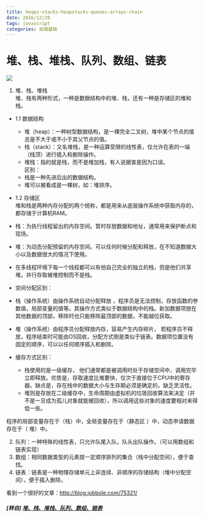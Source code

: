 ```yaml
---
title: heaps-stacks-heapstacks-queues-arrays-chain
date: 2016/12/28
tags: javascript
categories: 前端基础
---
```


# 堆、栈、堆栈、队列、数组、链表 #

![](https://mmbiz.qpic.cn/mmbiz_png/0vF1DtfHb3H4PUInw6f0J2wlASSfuk1j0zl0zXLbFv0DqibkGSTVr9qg6cgibXVo7VZVCtxfia16vJvBiaRSZFVPjw/0?wx_fmt=png)

1. 堆、栈、堆栈  
    堆、栈有两种形式，一种是数据结构中的堆、栈，还有一种是存储区的堆和栈。  
* 1.1 数据结构  
    * 堆（heap）：一种树型数据结构，是一棵完全二叉树，堆中某个节点的值总是不大于或不小于其父节点的值。  
    * 栈（stack）：又名堆栈，是一种运算受限的线性表，仅允许在表的一端（栈顶）进行插入和删除操作。  
    * 堆栈：指的就是栈，而不是堆加栈，有人说据查是因为口误。  
    区别：  
    * 栈是一种先进后出的数据结构。  
    * 堆可以被看成是一棵树，如：堆排序。  

* 1.2 存储区  
堆和栈是两种内存分配的两个统称，都是用来从底层操作系统中获取内存的，都存储于计算机RAM。  
* 栈：为执行线程留出的内存空间。暂时存放数据和地址，通常用来保护断点和现场。  
* 堆：为动态分配预留的内存空间。可以任何时候分配和释放，在不知道数据大小以及数据很大的情况下使用。  
* 在多线程环境下每一个线程都可以有他自己完全的独立的栈，但是他们共享堆。并行存取被堆控制而不是栈。  
* 空间分配区别：  
* 栈（操作系统）由操作系统自动分配释放 ，程序员是无法控制，存放函数的参数值，局部变量的值等。其操作方式类似于数据结构中的栈。新加数据项放在其他数据的顶部，移除时也只能移除最顶部的数据，不能越位获取。  
* 堆（操作系统）由程序员分配释放内存，容易产生内存碎片， 若程序员不释放，程序结束时可能由OS回收，分配方式倒是类似于链表。数据项位置没有固定的顺序，可以以任何顺序插入和删除。  
* 缓存方式区别：  
    * 栈使用的是一级缓存， 他们通常都是被调用时处于存储空间中，调用完毕立即释放。优势是，存取速度比堆要快，仅次于直接位于CPU中的寄存器。缺点是，存在栈中的数据大小与生存期必须是确定的，缺乏灵活性。  
    * 堆则是存放在二级缓存中，生命周期由虚拟机的垃圾回收算法来决定（并不是一旦成为孤儿对象就能被回收），所以调用这些对象的速度要相对来得低一些。  

程序的局部变量存在于（栈）中，全局变量存在于（静态区 ）中，动态申请数据存在于（ 堆）中。  

2. 队列：一种特殊的线性表，只允许队尾入队，队头出队操作。（可以用数组和链表实现）  
3. 数组：相同数据类型的元素按一定顺序排列的集合（栈中分配空间），便于查找。  
4. 链表：链表是一种物理存储单元上非连续、非顺序的存储结构（堆中分配空间），便于插入删除。  

看到一个很好的文章：http://blog.jobbole.com/75321/  

##### [转自] [堆、栈、堆栈、队列、数组、链表](https://mp.weixin.qq.com/s?__biz=MzI3NTQ5NTE5Mw==&mid=2247483770&idx=1&sn=0b3ccb02a5308ec249316288827ed8d2&chksm=eb02a10cdc75281a0afcb9034e9590139bea53ab5d239630962dce4f6ee7550cdd5d70bd6884&mpshare=1&scene=1&srcid=062835G4X5zAVAgRQqyoVTC7&key=cf0dc319bc22985efd46f88c5c9d448b33412bcac022f8c0e70ff9883e454aeb7b038896b08b56a91dc6dc6ff889eac0b978db8ffc36042c202b25103a6537ada07da22481303ed6376ecbbe6abee02d&ascene=0&uin=NzgyNzAwMTAx&devicetype=iMac+MacBookPro12%2C1+OSX+OSX+10.12.4+build&version=12020610&nettype=WIFI&lang=zh_CN&fontScale=100&pass_ticket=3r5tdwajo%2Bn%2FJyql48TdVB%2FIyWmFLBAbbtRIhDbY8dpbaiMNp6ziZZAl21WufchK)